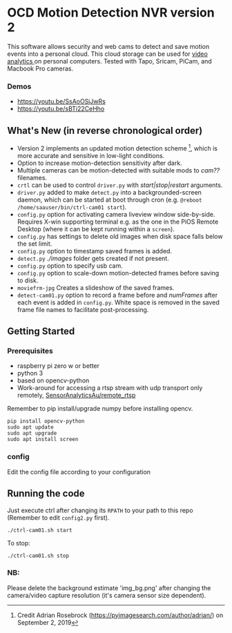 # OCD Motion Detection NVR version 2

This software allows security and web cams to detect and save motion events into a personal cloud. This cloud storage can be used for <a href="https://github.com/SensorAnalyticsAus/S-Big_Visual_Analytics"> video analytics </a> on personal computers. Tested with Tapo, Sricam, PiCam, and Macbook Pro cameras.

### Demos
* https://youtu.be/SsAoOSjJwRs
* https://youtu.be/sBTi22CeHho
## What's New (in reverse chronological order)
* Version 2 implements an updated motion detection scheme [^*], which is more accurate and sensitive in low-light conditions.
* Option to increase motion-detection sensitivity after dark.
* Multiple cameras can be motion-detected with suitable mods to *cam??* filenames.
* `crtl` can be used to control `driver.py` with *start|stop|restart* arguments.
* `driver.py` added to make `detect.py` into a backgrounded-screen daemon, which can be started at boot through cron (e.g. `@reboot /home/saauser/bin/ctrl-cam01 start`). 
* `config.py` option for activating camera liveview window side-by-side. Requires X-win supporting terminal e.g. as the one in the PiOS Remote Desktop (where it can be kept running within a `screen`). 
* `config.py` has settings to delete old images when disk space falls below the set limit.
* `config.py` option to timestamp saved frames is added.
* `detect.py` *./images* folder gets created if not present.
* `config.py` option to specify usb cam.
* `config.py` option to scale-down motion-detected frames before saving to disk.
* `moviefrm-jpg` Creates a slideshow of the saved frames.
* `detect-cam01.py` option to record a frame before and <i>numFrames</i> after each event is added in `config.py`. White space is removed in the saved frame file names to facilitate post-processing.

## Getting Started

### Prerequisites
* raspberry pi zero w or better
* python 3
* based on opencv-python
* Work-around for accessing a rtsp stream with udp transport only remotely, <a href="https://github.com/SensorAnalyticsAus/remote_rtsp">SensorAnalyticsAu/remote_rtsp</a>

Remember to pip install/upgrade numpy before installing opencv.
```
pip install opencv-python 
sudo apt update
sudo apt upgrade
sudo apt install screen
```

### config

Edit the config file according to your configuration


## Running the code

Just execute ctrl after changing its `RPATH` to your path to this repo (Remember to edit `config2.py` first).
```
./ctrl-cam01.sh start
```
To stop:
```
./ctrl-cam01.sh stop
```

### NB:
Please delete the background estimate 'img_bg.png' after changing the camera/video capture resolution (it's camera sensor size dependent).

[^*]: Credit Adrian Rosebrock (https://pyimagesearch.com/author/adrian/)                on September 2, 2019